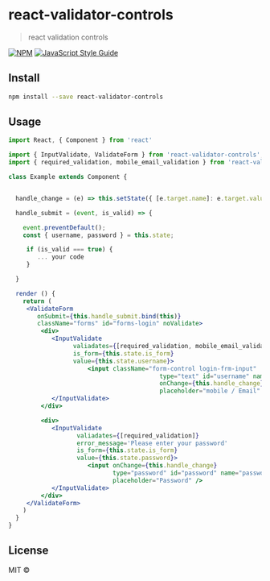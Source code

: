 # react-validator-controls

> react validation controls

[![NPM](https://img.shields.io/npm/v/react-validator-controls.svg)](https://www.npmjs.com/package/react-validator-controls) [![JavaScript Style Guide](https://img.shields.io/badge/code_style-standard-brightgreen.svg)](https://standardjs.com)

## Install

```bash
npm install --save react-validator-controls
```

## Usage

```jsx
import React, { Component } from 'react'

import { InputValidate, ValidateForm } from 'react-validator-controls';
import { required_validation, mobile_email_validation } from 'react-validator-controls';

class Example extends Component {


  handle_change = (e) => this.setState({ [e.target.name]: e.target.value });

  handle_submit = (event, is_valid) => {

    event.preventDefault();
    const { username, password } = this.state;

     if (is_valid === true) {
        ... your code
     }

  }

  render () {
    return (
     <ValidateForm
        onSubmit={this.handle_submit.bind(this)}
        className="forms" id="forms-login" noValidate>
         <div>
            <InputValidate
                  valiadates={[required_validation, mobile_email_validation]}
                  is_form={this.state.is_form}
                  value={this.state.username}>
                      <input className="form-control login-frm-input"
                                          type="text" id="username" name="username"
                                          onChange={this.handle_change}
                                          placeholder="mobile / Email" />
            </InputValidate>
         </div>

         <div>
            <InputValidate
                   valiadates={[required_validation]}
                   error_message='Please enter your password'
                   is_form={this.state.is_form}
                   value={this.state.password}>
                      <input onChange={this.handle_change}
                             type="password" id="password" name="password"
                             placeholder="Password" />
            </InputValidate>
         </div>
     </ValidateForm>
    )
  }
}
```

## License

MIT © [](https://github.com/)
